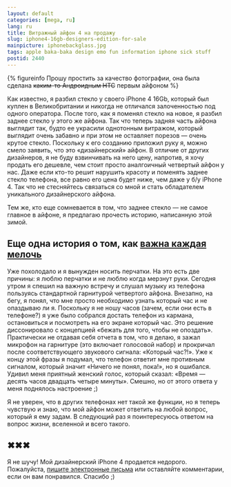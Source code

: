 ```yaml
---
layout: default
categories: [mega, ru]
lang: ru
title: Витражный айфон 4 на продажу
slug: iphone4-16gb-designers-edition-for-sale
mainpicture: iphonebackglass.jpg
tags: apple baka-baka design emo fun information iphone sick stuff 
postid: 2440
---
```




{% figureinfo Прошу простить за качество фотографии, она была сделана <s>каким-то Андроидным HTC</s> первым айфоном %}



Как известно, я разбил стекло у своего iPhone 4 16Gb, который был куплен в Великобритании и никогда не отличался залоченностью под одного оператора. После того, как я поменял стекло на новое, я разбил заднее стекло у этого же айфона. Так что теперь задняя часть айфона выглядит так, будто ее украсили однотонным витражом, который выглядит очень забавно и при этом не оставляет порезов — очень крутое стекло. Поскольку к его созданию приложил руку я, можно смело заявить, что это «дизайнерский» айфон. В отличие от других дизайнеров, я не буду взвинчивать на него цену, напротив, я хочу продать его дешевле, чем стоит просто аналгоичный четвертый айфон у нас. Даже если кто-то решит нарушить красоту и поменять заднее стекло телефона, все равно его цена будет ниже, чем даже у б/у iPhone 4. Так что не стесняйтесь связаться со мной и стать обладателем уникального дизайнерского айфона.

Тем же, кто еще сомневается в том, что заднее стекло — не самое главное в айфоне, я предлагаю прочесть историю, написанную этой зимой.<!--more-->



## Еще одна история о том, как <a href="/mega/en/2008/alan-jobs/">важна каждая мелочь</a>


Уже похолодало и я вынужден носить перчатки. На это есть две причины: я люблю перчатки и не люблю когда мерзнут руки. Сегодня утром я спешил на важную встречу и слушал музыку из телефона пользуясь стандартной гарнитурой четвертого айфона. Внезапно, на бегу, я понял, что мне просто необходимо узнать который час и не опаздываю ли я. Поскольку я не ношу часов (зачем, если они есть в телефоне?) я уже было собрался достать телефон из кармана, остановиться и посмотреть на его экране который час. Это решение диссонировало с концепцией «бежать для того, чтобы не опоздать». Практически не отдавая себя отчета в том, что я делаю, я зажал микрофон на гарнитуре (это включает голосовой набор) и прокричал после соответствующего звукового сигнала: «Который час?!». Уже к концу этой фразы я подумал, что телефон ответит мне противным сигналом, который значит «Ничего не понял, пока!», но я ошибался. Удивил меня приятный женский голос, который сказал: «Время — десять часов двадцать четыре минуты». Смешно, но от этого ответа у меня поднялось настроение ;)

Я не уверен, что в других телефонах нет такой же функции, но я теперь чувствую и знаю, что мой айфон может ответить на любой вопрос, который я ему задам. В следующий раз я поинтересуюсь ответом на вопрос жизни, вселенной и всего такого.


## ✖✖✖

Я не шучу! Мой дизайнерский iPhone 4 продается недорого. Пожалуйста, <a href="mailto:likeityeah@genn.org">пишите электронные письма</a> или оставляйте комментарии, если он вам понравился. Спасибо ;)